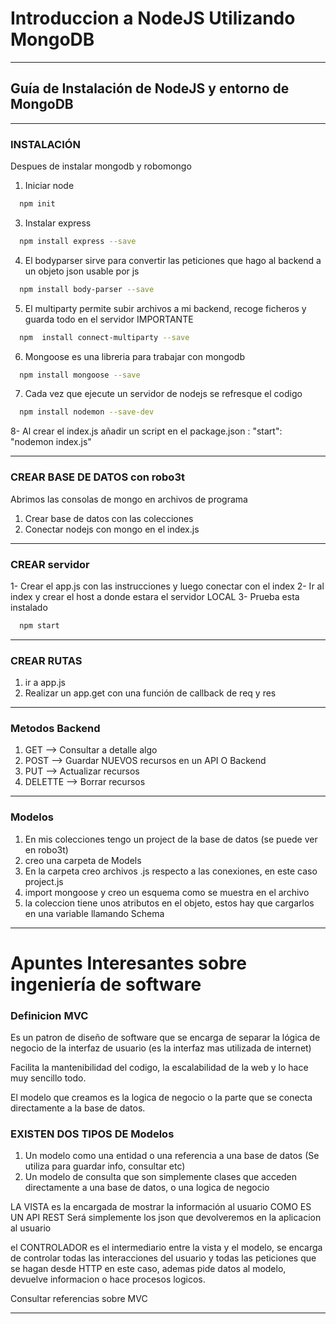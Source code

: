 # Introduccion a NodeJS Utilizando MongoDB


******************************************************************
## Guía de Instalación de NodeJS y entorno de MongoDB

********************************************************************

### INSTALACIÓN

Despues de instalar mongodb y robomongo

1. Iniciar node

```bash
  npm init
```

3.  Instalar express

```bash
  npm install express --save
```

4. El bodyparser sirve para convertir las peticiones que hago al backend a un objeto json usable por js

```bash
  npm install body-parser --save
```

5. El multiparty permite subir archivos a mi backend, recoge ficheros y guarda todo en el servidor IMPORTANTE

```bash
  npm  install connect-multiparty --save
```

6.  Mongoose es una libreria para trabajar con mongodb

```bash
  npm install mongoose --save
```

7. Cada vez que ejecute un servidor de nodejs se refresque el codigo 

```bash
  npm install nodemon --save-dev
```

8- Al crear el index.js añadir un script en el package.json : "start": "nodemon index.js"

***********************************************************************************************

### CREAR BASE DE DATOS con robo3t

Abrimos las consolas de mongo en archivos de programa

1. Crear base de datos con las colecciones
2. Conectar nodejs con mongo en el index.js

*********************************************************************************

### CREAR servidor

1- Crear el app.js con las instrucciones y luego conectar con el index
2- Ir al index y crear el host a donde estara el servidor LOCAL
3- Prueba esta instalado

```bash
  npm start
```
**************************************************************************************

### CREAR RUTAS

1. ir a app.js
2. Realizar un app.get con una función de callback de req y res

**************************************************************************************

### Metodos Backend

1. GET --> Consultar a detalle algo
2. POST --> Guardar NUEVOS recursos en un API O Backend 
3. PUT --> Actualizar recursos
4. DELETTE --> Borrar recursos


**************************************************************************************

### Modelos

1. En mis colecciones tengo un project de la base de datos (se puede ver en robo3t)
2. creo una carpeta de Models 
3. En la carpeta creo archivos .js respecto a las conexiones, en este caso project.js
4. import mongoose y creo un esquema como se muestra en el archivo
5. la coleccion tiene unos atributos en el objeto, estos hay que cargarlos en una variable llamando Schema


**************************************************************************************

# Apuntes Interesantes sobre ingeniería de software

### Definicion MVC

Es un patron de diseño de software que se encarga de separar la lógica de negocio de la interfaz
de usuario (es la interfaz mas utilizada de internet)

Facilita la mantenibilidad del codigo, la escalabilidad de la web y lo hace muy sencillo todo.

El modelo que creamos es la logica de negocio o la parte que se conecta directamente a la 
base de datos. 

### EXISTEN DOS TIPOS DE Modelos

1. Un modelo como una entidad o una referencia a una base de datos (Se utiliza para guardar info, consultar etc)
2. Un modelo de consulta que son simplemente clases que acceden directamente a una base de datos, o una logica de negocio

LA VISTA es la encargada de mostrar la información al usuario COMO ES UN API REST  Será simplemente los
json que devolveremos en la aplicacion al usuario


el CONTROLADOR es el intermediario entre la vista y el modelo, se encarga de controlar todas las interacciones
del usuario y todas las peticiones que se hagan desde HTTP en este caso, ademas pide datos al modelo, devuelve informacion
o hace procesos logicos.

Consultar referencias sobre MVC

**************************************************************************************
